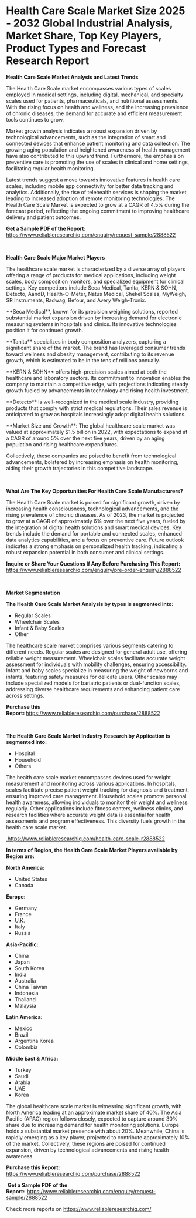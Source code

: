 <p><h1>Health Care Scale Market Size 2025 - 2032 Global Industrial Analysis, Market Share, Top Key Players, Product Types and Forecast Research Report</h1></p><p><strong>Health Care Scale Market Analysis and Latest Trends</strong></p>
<p><p>The Health Care Scale market encompasses various types of scales employed in medical settings, including digital, mechanical, and specialty scales used for patients, pharmaceuticals, and nutritional assessments. With the rising focus on health and wellness, and the increasing prevalence of chronic diseases, the demand for accurate and efficient measurement tools continues to grow. </p><p>Market growth analysis indicates a robust expansion driven by technological advancements, such as the integration of smart and connected devices that enhance patient monitoring and data collection. The growing aging population and heightened awareness of health management have also contributed to this upward trend. Furthermore, the emphasis on preventive care is promoting the use of scales in clinical and home settings, facilitating regular health monitoring.</p><p>Latest trends suggest a move towards innovative features in health care scales, including mobile app connectivity for better data tracking and analytics. Additionally, the rise of telehealth services is shaping the market, leading to increased adoption of remote monitoring technologies. The Health Care Scale Market is expected to grow at a CAGR of 4.5% during the forecast period, reflecting the ongoing commitment to improving healthcare delivery and patient outcomes.</p></p>
<p><strong>Get a Sample PDF of the Report:&nbsp;</strong> <a href="https://www.reliableresearchiq.com/enquiry/request-sample/2888522?utm_campaign=2999&utm_medium=2&utm_source=Github&utm_content=ia&utm_term=14032025&utm_id=health-care-scale">https://www.reliableresearchiq.com/enquiry/request-sample/2888522</a></p>
<p>&nbsp;</p>
<p><strong>Health Care Scale Major Market Players</strong></p>
<p><p>The healthcare scale market is characterized by a diverse array of players offering a range of products for medical applications, including weight scales, body composition monitors, and specialized equipment for clinical settings. Key competitors include Seca Medical, Tanita, KERN & SOHN, Detecto, AandD, Health-O-Meter, Natus Medical, Shekel Scales, MyWeigh, SR Instruments, Radwag, Befour, and Avery Weigh-Tronix.</p><p>**Seca Medical**, known for its precision weighing solutions, reported substantial market expansion driven by increasing demand for electronic measuring systems in hospitals and clinics. Its innovative technologies position it for continued growth.</p><p>**Tanita** specializes in body composition analyzers, capturing a significant share of the market. The brand has leveraged consumer trends toward wellness and obesity management, contributing to its revenue growth, which is estimated to be in the tens of millions annually.</p><p>**KERN & SOHN** offers high-precision scales aimed at both the healthcare and laboratory sectors. Its commitment to innovation enables the company to maintain a competitive edge, with projections indicating steady growth fueled by advancements in technology and rising health investment.</p><p>**Detecto** is well-recognized in the medical scale industry, providing products that comply with strict medical regulations. Their sales revenue is anticipated to grow as hospitals increasingly adopt digital health solutions.</p><p>**Market Size and Growth**: The global healthcare scale market was valued at approximately $1.5 billion in 2022, with expectations to expand at a CAGR of around 5% over the next five years, driven by an aging population and rising healthcare expenditures.</p><p>Collectively, these companies are poised to benefit from technological advancements, bolstered by increasing emphasis on health monitoring, aiding their growth trajectories in this competitive landscape.</p></p>
<p>&nbsp;</p>
<p><strong>What Are The Key Opportunities For Health Care Scale Manufacturers?</strong></p>
<p><p>The Health Care Scale market is poised for significant growth, driven by increasing health consciousness, technological advancements, and the rising prevalence of chronic diseases. As of 2023, the market is projected to grow at a CAGR of approximately 6% over the next five years, fueled by the integration of digital health solutions and smart medical devices. Key trends include the demand for portable and connected scales, enhanced data analytics capabilities, and a focus on preventive care. Future outlook indicates a strong emphasis on personalized health tracking, indicating a robust expansion potential in both consumer and clinical settings.</p></p>
<p><strong>Inquire or Share Your Questions If Any Before Purchasing This Report:</strong> <a href="https://www.reliableresearchiq.com/enquiry/pre-order-enquiry/2888522?utm_campaign=2999&utm_medium=2&utm_source=Github&utm_content=ia&utm_term=14032025&utm_id=health-care-scale">https://www.reliableresearchiq.com/enquiry/pre-order-enquiry/2888522</a></p>
<p>&nbsp;</p>
<p><strong>Market Segmentation</strong></p>
<p><strong>The Health Care Scale Market Analysis by types is segmented into:</strong></p>
<p><ul><li> Regular Scales</li><li>Wheelchair Scales</li><li>Infant & Baby Scales</li><li>Other </li></ul></p>
<p><p>The healthcare scale market comprises various segments catering to different needs. Regular scales are designed for general adult use, offering reliable weight measurement. Wheelchair scales facilitate accurate weight assessment for individuals with mobility challenges, ensuring accessibility. Infant and baby scales specialize in measuring the weight of newborns and infants, featuring safety measures for delicate users. Other scales may include specialized models for bariatric patients or dual-function scales, addressing diverse healthcare requirements and enhancing patient care across settings.</p></p>
<p><strong>Purchase this Report:&nbsp;</strong><a href="https://www.reliableresearchiq.com/purchase/2888522?utm_campaign=2999&utm_medium=2&utm_source=Github&utm_content=ia&utm_term=14032025&utm_id=health-care-scale">https://www.reliableresearchiq.com/purchase/2888522</a></p>
<p>&nbsp;</p>
<p><strong>The Health Care Scale Market Industry Research by Application is segmented into:</strong></p>
<p><ul><li> Hospital</li><li>Household</li><li>Others </li></ul></p>
<p><p>The health care scale market encompasses devices used for weight measurement and monitoring across various applications. In hospitals, scales facilitate precise patient weight tracking for diagnosis and treatment, ensuring improved care management. Household scales promote personal health awareness, allowing individuals to monitor their weight and wellness regularly. Other applications include fitness centers, wellness clinics, and research facilities where accurate weight data is essential for health assessments and program effectiveness. This diversity fuels growth in the health care scale market.</p></p>
<p><a href="https://www.reliableresearchiq.com/health-care-scale-r2888522?utm_campaign=2999&utm_medium=2&utm_source=Github&utm_content=ia&utm_term=14032025&utm_id=health-care-scale">&nbsp;https://www.reliableresearchiq.com/health-care-scale-r2888522</a></p>
<p><strong>In terms of Region, the Health Care Scale Market Players available by Region are:</strong></p>
<p>
    <p> <strong> North America: </strong>
        <ul>
            <li>United States</li>
            <li>Canada</li>
        </ul>
        </p> 
    <p> <strong> Europe: </strong>
        <ul>
            <li>Germany</li>
            <li>France</li>
            <li>U.K.</li>
            <li>Italy</li>
            <li>Russia</li>
        </ul>
        </p> 
    <p> <strong> Asia-Pacific: </strong>
        <ul>
            <li>China</li>
            <li>Japan</li>
            <li>South Korea</li>
            <li>India</li>
            <li>Australia</li>
            <li>China Taiwan</li>
            <li>Indonesia</li>
            <li>Thailand</li>
            <li>Malaysia</li>
        </ul>
        </p> 
    <p> <strong> Latin America: </strong>
        <ul>
            <li>Mexico</li>
            <li>Brazil</li>
            <li>Argentina Korea</li>
            <li>Colombia</li>
        </ul>
        </p> 
    <p> <strong> Middle East & Africa: </strong>
        <ul>
            <li>Turkey</li>
            <li>Saudi</li>
            <li>Arabia</li>
            <li>UAE</li>
            <li>Korea</li>
        </ul>
    </p>
    </p>
<p><p>The global healthcare scale market is witnessing significant growth, with North America leading at an approximate market share of 40%. The Asia Pacific (APAC) region follows closely, expected to capture around 30% share due to increasing demand for health monitoring solutions. Europe holds a substantial market presence with about 20%. Meanwhile, China is rapidly emerging as a key player, projected to contribute approximately 10% of the market. Collectively, these regions are poised for continued expansion, driven by technological advancements and rising health awareness.</p></p>
<p><strong>Purchase this Report: </strong><a href="https://www.reliableresearchiq.com/purchase/2888522?utm_campaign=2999&utm_medium=2&utm_source=Github&utm_content=ia&utm_term=14032025&utm_id=health-care-scale">https://www.reliableresearchiq.com/purchase/2888522</a></p>
<p>&nbsp;<strong>Get a Sample PDF of the Report:&nbsp;&nbsp;</strong><a href="https://www.reliableresearchiq.com/enquiry/request-sample/2888522?utm_campaign=2999&utm_medium=2&utm_source=Github&utm_content=ia&utm_term=14032025&utm_id=health-care-scale">https://www.reliableresearchiq.com/enquiry/request-sample/2888522</a></p>
<p><strong></strong></p>
<p>Check more reports on <a href="https://www.reliableresearchiq.com/?utm_campaign=2999&utm_medium=2&utm_source=Github&utm_content=ia&utm_term=14032025&utm_id=health-care-scale">https://www.reliableresearchiq.com/</a></p>